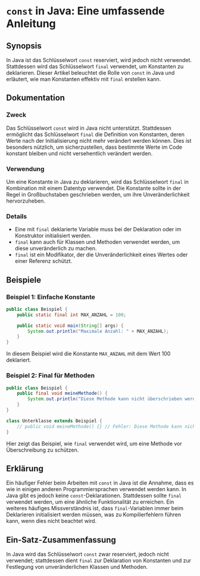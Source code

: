 <!--
Meta Description: # `const` in Java: Eine umfassende Anleitung ## Synopsis In Java ist das Schlüsselwort `const` reserviert, wird jedoch nicht verwendet. Stattdessen wi...
Meta Keywords: final, java, werden, wird, nicht
-->

# `const` in Java: Eine umfassende Anleitung

## Synopsis
In Java ist das Schlüsselwort `const` reserviert, wird jedoch nicht verwendet. Stattdessen wird das Schlüsselwort `final` verwendet, um Konstanten zu deklarieren. Dieser Artikel beleuchtet die Rolle von `const` in Java und erläutert, wie man Konstanten effektiv mit `final` erstellen kann.

## Dokumentation
### Zweck
Das Schlüsselwort `const` wird in Java nicht unterstützt. Stattdessen ermöglicht das Schlüsselwort `final` die Definition von Konstanten, deren Werte nach der Initialisierung nicht mehr verändert werden können. Dies ist besonders nützlich, um sicherzustellen, dass bestimmte Werte im Code konstant bleiben und nicht versehentlich verändert werden.

### Verwendung
Um eine Konstante in Java zu deklarieren, wird das Schlüsselwort `final` in Kombination mit einem Datentyp verwendet. Die Konstante sollte in der Regel in Großbuchstaben geschrieben werden, um ihre Unveränderlichkeit hervorzuheben.

### Details
- Eine mit `final` deklarierte Variable muss bei der Deklaration oder im Konstruktor initialisiert werden.
- `final` kann auch für Klassen und Methoden verwendet werden, um diese unveränderlich zu machen.
- `final` ist ein Modifikator, der die Unveränderlichkeit eines Wertes oder einer Referenz schützt.

## Beispiele
### Beispiel 1: Einfache Konstante
```java
public class Beispiel {
    public static final int MAX_ANZAHL = 100;

    public static void main(String[] args) {
        System.out.println("Maximale Anzahl: " + MAX_ANZAHL);
    }
}
```
In diesem Beispiel wird die Konstante `MAX_ANZAHL` mit dem Wert 100 deklariert.

### Beispiel 2: Final für Methoden
```java
public class Beispiel {
    public final void meineMethode() {
        System.out.println("Diese Methode kann nicht überschrieben werden.");
    }
}

class Unterklasse extends Beispiel {
    // public void meineMethode() {} // Fehler: Diese Methode kann nicht überschrieben werden.
}
```
Hier zeigt das Beispiel, wie `final` verwendet wird, um eine Methode vor Überschreibung zu schützen.

## Erklärung
Ein häufiger Fehler beim Arbeiten mit `const` in Java ist die Annahme, dass es wie in einigen anderen Programmiersprachen verwendet werden kann. In Java gibt es jedoch keine `const`-Deklarationen. Stattdessen sollte `final` verwendet werden, um eine ähnliche Funktionalität zu erreichen. Ein weiteres häufiges Missverständnis ist, dass `final`-Variablen immer beim Deklarieren initialisiert werden müssen, was zu Kompilierfehlern führen kann, wenn dies nicht beachtet wird.

## Ein-Satz-Zusammenfassung
In Java wird das Schlüsselwort `const` zwar reserviert, jedoch nicht verwendet; stattdessen dient `final` zur Deklaration von Konstanten und zur Festlegung von unveränderlichen Klassen und Methoden.